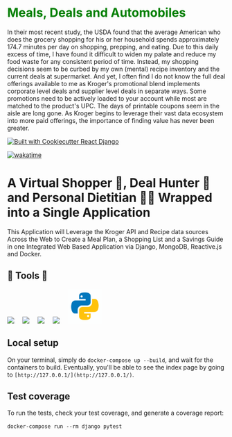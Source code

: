 <h1 style='color: green'>
    <b>Meals, Deals and Automobiles</b>
</h1>
<p>
    In their most recent study, the USDA found that the average American who does the grocery shopping for his or her household spends approximately 174.7 minutes per day on shopping, prepping, and eating. Due to this daily excess of time, I have found it difficult to widen my palate and reduce my food waste for any consistent period of time. Instead, my shopping decisions seem to be curbed by my own (mental) recipe inventory and the current deals at supermarket. And yet, I often find I do not know the full deal offerings available to me as Kroger's promotional blend implements corporate level deals and supplier level deals in separate ways. Some promotions need to be actively loaded to your account while most are matched to the product's UPC. The days of printable coupons seem in the aisle are long gone. As Kroger begins to leverage their vast data ecosystem into more paid offerings, the importance of finding value has never been greater.
</p>

[![Built with Cookiecutter React Django](https://img.shields.io/badge/built%20with-Cookiecutter%20React%20Django-blue)](https://img.shields.io/badge/built%20with-Cookiecutter%20React%20Django-blue)

[![wakatime](https://wakatime.com/badge/github/kyle-rgb/Grocery-Clerk.svg)](https://wakatime.com/badge/github/kyle-rgb/Grocery-Clerk)

# A Virtual Shopper 🛒, Deal Hunter 💸 and Personal Dietitian 👨‍🔬 Wrapped into a Single Application
This Application will Leverage the Kroger API and Recipe data sources Across the Web to Create a Meal Plan, a Shopping List and a Savings Guide in one Integrated Web Based Application via Django, MongoDB, Reactive.js and Docker.

## 🧰 Tools 🧰
<div>
    <img src="https://img.icons8.com/fluency/96/000000/docker.png" style='margin-right: 15px'/>
    <img src="https://img.icons8.com/color/96/000000/django.png"  style='margin-right: 15px'/>
    <img src="https://img.icons8.com/officel/80/000000/react.png"  style='margin-right: 15px'/>
    <img src="https://img.icons8.com/color/96/000000/mongodb.png"  style='margin-right: 15px'/>
    <img src="./frontend/src/static/icons8-python.gif" style="width:80px;height:80px;">


</div>

## Local setup
On your terminal, simply do `docker-compose up --build`, and wait for the containers to build. Eventually, you'll be able to see the index page by going to `[http://127.0.0.1/](http://127.0.0.1/)`.

## Test coverage
To run the tests, check your test coverage, and generate a coverage report:

```
docker-compose run --rm django pytest
```

